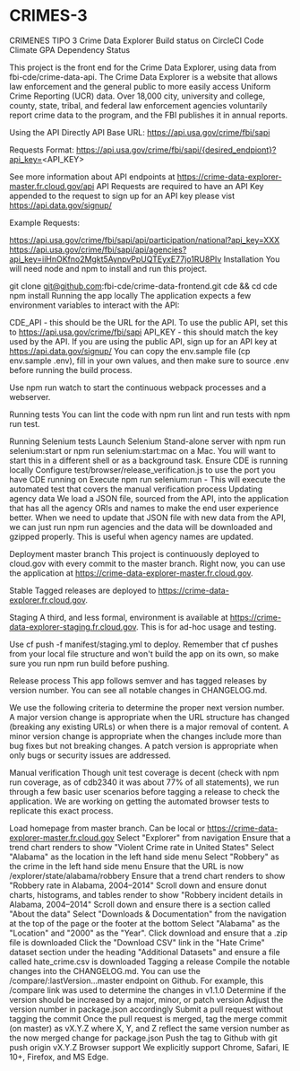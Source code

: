 # CRIMES-3
CRIMENES TIPO 3
Crime Data Explorer
Build status on CircleCI Code Climate GPA Dependency Status

This project is the front end for the Crime Data Explorer, using data from fbi-cde/crime-data-api. The Crime Data Explorer is a website that allows law enforcement and the general public to more easily access Uniform Crime Reporting (UCR) data. Over 18,000 city, university and college, county, state, tribal, and federal law enforcement agencies voluntarily report crime data to the program, and the FBI publishes it in annual reports.

Using the API Directly
API Base URL: https://api.usa.gov/crime/fbi/sapi

Requests Format: https://api.usa.gov/crime/fbi/sapi/{desired_endpiont}?api_key=<API_KEY>

See more information about API endpoints at https://crime-data-explorer-master.fr.cloud.gov/api API Requests are required to have an API Key appended to the request to sign up for an API key please vist https://api.data.gov/signup/

Example Requests:

https://api.usa.gov/crime/fbi/sapi/api/participation/national?api_key=XXX
https://api.usa.gov/crime/fbi/sapi/api/agencies?api_key=iiHnOKfno2Mgkt5AynpvPpUQTEyxE77jo1RU8PIv
Installation
You will need node and npm to install and run this project.

git clone git@github.com:fbi-cde/crime-data-frontend.git cde && cd cde
npm install
Running the app locally
The application expects a few environment variables to interact with the API:

CDE_API - this should be the URL for the API. To use the public API, set this to https://api.usa.gov/crime/fbi/sapi
API_KEY - this should match the key used by the API. If you are using the public API, sign up for an API key at https://api.data.gov/signup/
You can copy the env.sample file (cp env.sample .env), fill in your own values, and then make sure to source .env before running the build process.

Use npm run watch to start the continuous webpack processes and a webserver.

Running tests
You can lint the code with npm run lint and run tests with npm run test.

Running Selenium tests
Launch Selenium Stand-alone server with npm run selenium:start or npm run selenium:start:mac on a Mac. You will want to start this in a different shell or as a background task.
Ensure CDE is running locally
Configure test/browser/release_verification.js to use the port you have CDE running on
Execute npm run selenium:run - This will execute the automated test that covers the manual verification process
Updating agency data
We load a JSON file, sourced from the API, into the application that has all the agency ORIs and names to make the end user experience better. When we need to update that JSON file with new data from the API, we can just run npm run agencies and the data will be downloaded and gzipped properly. This is useful when agency names are updated.

Deployment
master branch
This project is continuously deployed to cloud.gov with every commit to the master branch. Right now, you can use the application at https://crime-data-explorer-master.fr.cloud.gov.

Stable
Tagged releases are deployed to https://crime-data-explorer.fr.cloud.gov.

Staging
A third, and less formal, environment is available at https://crime-data-explorer-staging.fr.cloud.gov. This is for ad-hoc usage and testing.

Use cf push -f manifest/staging.yml to deploy. Remember that cf pushes from your local file structure and won't build the app on its own, so make sure you run npm run build before pushing.

Release process
This app follows semver and has tagged releases by version number. You can see all notable changes in CHANGELOG.md.

We use the following criteria to determine the proper next version number. A major version change is appropriate when the URL structure has changed (breaking any existing URLs) or when there is a major removal of content. A minor version change is appropriate when the changes include more than bug fixes but not breaking changes. A patch version is appropriate when only bugs or security issues are addressed.

Manual verification
Though unit test coverage is decent (check with npm run coverage, as of cdb2340 it was about 77% of all statements), we run through a few basic user scenarios before tagging a release to check the application. We are working on getting the automated browser tests to replicate this exact process.

Load homepage from master branch. Can be local or https://crime-data-explorer-master.fr.cloud.gov
Select "Explorer" from navigation
Ensure that a trend chart renders to show "Violent Crime rate in United States"
Select "Alabama" as the location in the left hand side menu
Select "Robbery" as the crime in the left hand side menu
Ensure that the URL is now /explorer/state/alabama/robbery
Ensure that a trend chart renders to show "Robbery rate in Alabama, 2004–2014"
Scroll down and ensure donut charts, histograms, and tables render to show "Robbery incident details in Alabama, 2004–2014"
Scroll down and ensure there is a section called "About the data"
Select "Downloads & Documentation" from the navigation at the top of the page or the footer at the bottom
Select "Alabama" as the "Location" and "2000" as the "Year". Click download and ensure that a .zip file is downloaded
Click the "Download CSV" link in the "Hate Crime" dataset section under the heading "Additional Datasets" and ensure a file called hate_crime.csv is downloaded
Tagging a release
Compile the notable changes into the CHANGELOG.md. You can use the /compare/:lastVersion...master endpoint on Github. For example, this /compare link was used to determine the changes in v1.1.0
Determine if the version should be increased by a major, minor, or patch version
Adjust the version number in package.json accordingly
Submit a pull request without tagging the commit
Once the pull request is merged, tag the merge commit (on master) as vX.Y.Z where X, Y, and Z reflect the same version number as the now merged change for package.json
Push the tag to Github with git push origin vX.Y.Z
Browser support
We explicitly support Chrome, Safari, IE 10+, Firefox, and MS Edge.
